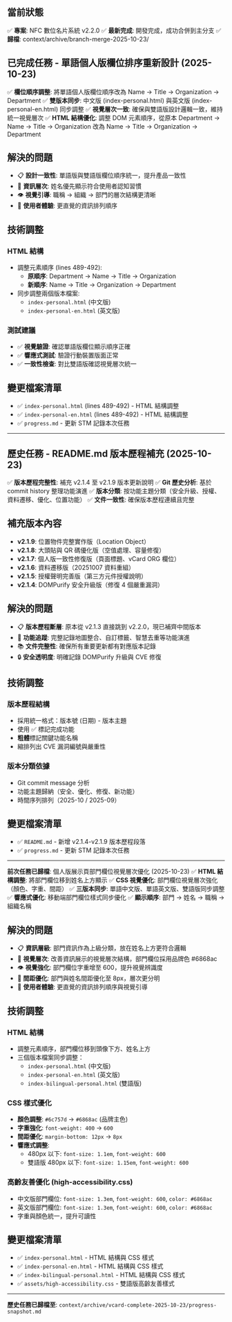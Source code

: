 ## 當前狀態
✅ **專案**: NFC 數位名片系統 v2.2.0
✅ **最新完成**: 開發完成，成功合併到主分支
✅ **歸檔**: context/archive/branch-merge-2025-10-23/

## 已完成任務 - 單語個人版欄位排序重新設計 (2025-10-23)
✅ **欄位順序調整**: 將單語個人版欄位順序改為 Name → Title → Organization → Department
✅ **雙版本同步**: 中文版 (index-personal.html) 與英文版 (index-personal-en.html) 同步調整
✅ **視覺層次一致**: 確保與雙語版設計邏輯一致，維持統一視覺層次
✅ **HTML 結構優化**: 調整 DOM 元素順序，從原本 Department → Name → Title → Organization 改為 Name → Title → Organization → Department

## 解決的問題
- 📋 **設計一致性**: 單語版與雙語版欄位順序統一，提升產品一致性
- 🎯 **資訊層次**: 姓名優先顯示符合使用者認知習慣
- 👁️ **視覺引導**: 職稱 → 組織 → 部門的層次結構更清晰
- 📱 **使用者體驗**: 更直覺的資訊排列順序

## 技術調整
### HTML 結構
- 調整元素順序 (lines 489-492):
  - **原順序**: Department → Name → Title → Organization
  - **新順序**: Name → Title → Organization → Department
- 同步調整兩個版本檔案:
  - `index-personal.html` (中文版)
  - `index-personal-en.html` (英文版)

### 測試建議
- ✅ **視覺驗證**: 確認單語版欄位顯示順序正確
- ✅ **響應式測試**: 驗證行動裝置版面正常
- ✅ **一致性檢查**: 對比雙語版確認視覺層次統一

## 變更檔案清單
- ✅ `index-personal.html` (lines 489-492) - HTML 結構調整
- ✅ `index-personal-en.html` (lines 489-492) - HTML 結構調整
- ✅ `progress.md` - 更新 STM 記錄本次任務

---
## 歷史任務 - README.md 版本歷程補充 (2025-10-23)
✅ **版本歷程完整性**: 補充 v2.1.4 至 v2.1.9 版本更新說明
✅ **Git 歷史分析**: 基於 commit history 整理功能演進
✅ **版本分類**: 按功能主題分類（安全升級、授權、資料遷移、優化、位置功能）
✅ **文件一致性**: 確保版本歷程連續且完整

## 補充版本內容
- **v2.1.9**: 位置物件完整實作版（Location Object）
- **v2.1.8**: 大頭貼與 QR 碼優化版（空值處理、容量修復）
- **v2.1.7**: 個人版一致性修復版（頁面標題、vCard ORG 欄位）
- **v2.1.6**: 資料遷移版（20251007 資料重組）
- **v2.1.5**: 授權聲明完善版（第三方元件授權說明）
- **v2.1.4**: DOMPurify 安全升級版（修復 4 個嚴重漏洞）

## 解決的問題
- 📋 **版本歷程斷層**: 原本從 v2.1.3 直接跳到 v2.2.0，現已補齊中間版本
- 🎯 **功能追蹤**: 完整記錄地圖整合、自訂標籤、智慧去重等功能演進
- 📚 **文件完整性**: 確保所有重要更新都有對應版本記錄
- 🔒 **安全透明度**: 明確記錄 DOMPurify 升級與 CVE 修復

## 技術調整
### 版本歷程結構
- 採用統一格式：版本號 (日期) - 版本主題
- 使用 ✅ 標記完成功能
- **粗體**標記關鍵功能名稱
- 縮排列出 CVE 漏洞編號與嚴重性

### 版本分類依據
- Git commit message 分析
- 功能主題歸納（安全、優化、修復、新功能）
- 時間序列排列（2025-10 / 2025-09）

## 變更檔案清單
- ✅ `README.md` - 新增 v2.1.4-v2.1.9 版本歷程段落
- ✅ `progress.md` - 更新 STM 記錄本次任務

---
**前次任務已歸檔**: 個人版展示頁部門欄位視覺層次優化 (2025-10-23)
✅ **HTML 結構調整**: 將部門欄位移到姓名上方顯示
✅ **CSS 視覺優化**: 部門欄位視覺層次強化（顏色、字重、間距）
✅ **三版本同步**: 單語中文版、單語英文版、雙語版同步調整
✅ **響應式優化**: 移動端部門欄位樣式同步優化
✅ **顯示順序**: 部門 → 姓名 → 職稱 → 組織名稱

## 解決的問題
- 📋 **資訊層級**: 部門資訊作為上級分類，放在姓名上方更符合邏輯
- 🎨 **視覺層次**: 改善資訊展示的視覺層次結構，部門欄位採用品牌色 #6868ac
- 👁️ **視覺強化**: 部門欄位字重增至 600，提升視覺辨識度
- 📏 **間距優化**: 部門與姓名間距優化至 8px，層次更分明
- 📱 **使用者體驗**: 更直覺的資訊排列順序與視覺引導

## 技術調整
### HTML 結構
- 調整元素順序，部門欄位移到頭像下方、姓名上方
- 三個版本檔案同步調整：
  - `index-personal.html` (中文版)
  - `index-personal-en.html` (英文版)
  - `index-bilingual-personal.html` (雙語版)

### CSS 樣式優化
- **顏色調整**: `#6c757d` → `#6868ac` (品牌主色)
- **字重強化**: `font-weight: 400` → `600`
- **間距優化**: `margin-bottom: 12px` → `8px`
- **響應式調整**:
  - 480px 以下: `font-size: 1.1em`, `font-weight: 600`
  - 雙語版 480px 以下: `font-size: 1.15em`, `font-weight: 600`

### 高齡友善優化 (high-accessibility.css)
- 中文版部門欄位: `font-size: 1.3em`, `font-weight: 600`, `color: #6868ac`
- 英文版部門欄位: `font-size: 1.3em`, `font-weight: 600`, `color: #6868ac`
- 字重與顏色統一，提升可讀性

## 變更檔案清單
- ✅ `index-personal.html` - HTML 結構與 CSS 樣式
- ✅ `index-personal-en.html` - HTML 結構與 CSS 樣式
- ✅ `index-bilingual-personal.html` - HTML 結構與 CSS 樣式
- ✅ `assets/high-accessibility.css` - 雙語版高齡友善樣式

---
**歷史任務已歸檔至**: `context/archive/vcard-complete-2025-10-23/progress-snapshot.md`
